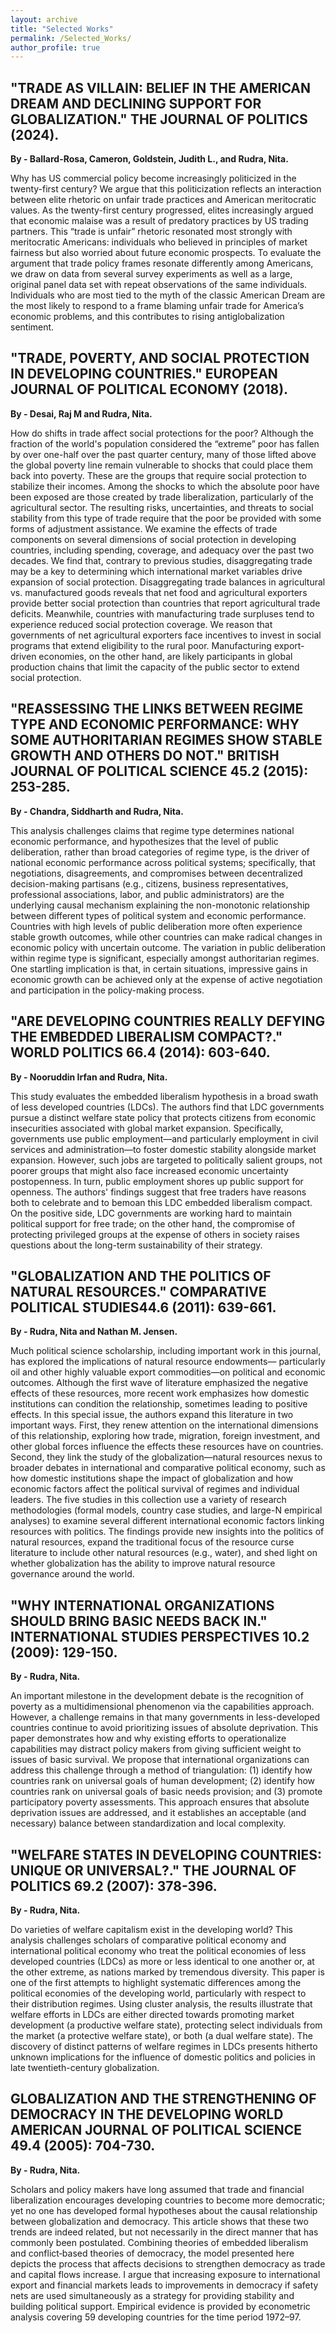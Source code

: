 ```yaml
---
layout: archive
title: "Selected Works"
permalink: /Selected_Works/
author_profile: true
---
```


<!-- {% if site.author.googlescholar %}
  <div class="wordwrap">You can also find my articles on <a href="{{site.author.googlescholar}}">my Google Scholar profile</a>.</div>
{% endif %} -->

"TRADE AS VILLAIN: BELIEF IN THE AMERICAN DREAM AND DECLINING SUPPORT FOR GLOBALIZATION." THE JOURNAL OF POLITICS (2024).
------

**By - Ballard-Rosa, Cameron, Goldstein, Judith L., and Rudra, Nita.** 

Why has US commercial policy become increasingly politicized in the twenty-first century? We argue that this politicization reflects an interaction between elite rhetoric on unfair trade practices and American meritocratic values. As the twenty-first century progressed, elites increasingly argued that economic malaise was a result of predatory practices by US trading partners. This “trade is unfair” rhetoric resonated most strongly with meritocratic Americans: individuals who believed in principles of market fairness but also worried about future economic prospects. To evaluate the argument that trade policy frames resonate differently among Americans, we draw on data from several survey experiments as well as a large, original panel data set with repeat observations of the same individuals. Individuals who are most tied to the myth of the classic American Dream are the most likely to respond to a frame blaming unfair trade for America’s economic problems, and this contributes to rising antiglobalization sentiment.


"TRADE, POVERTY, AND SOCIAL PROTECTION IN DEVELOPING COUNTRIES." EUROPEAN JOURNAL OF POLITICAL ECONOMY (2018).
------

**By - Desai, Raj M and Rudra, Nita.**

How do shifts in trade affect social protections for the poor? Although the fraction of the world's population considered the “extreme” poor has fallen by over one-half over the past quarter century, many of those lifted above the global poverty line remain vulnerable to shocks that could place them back into poverty. These are the groups that require social protection to stabilize their incomes. Among the shocks to which the absolute poor have been exposed are those created by trade liberalization, particularly of the agricultural sector. The resulting risks, uncertainties, and threats to social stability from this type of trade require that the poor be provided with some forms of adjustment assistance. We examine the effects of trade components on several dimensions of social protection in developing countries, including spending, coverage, and adequacy over the past two decades. We find that, contrary to previous studies, disaggregating trade may be a key to determining which international market variables drive expansion of social protection. Disaggregating trade balances in agricultural vs. manufactured goods reveals that net food and agricultural exporters provide better social protection than countries that report agricultural trade deficits. Meanwhile, countries with manufacturing trade surpluses tend to experience reduced social protection coverage. We reason that governments of net agricultural exporters face incentives to invest in social programs that extend eligibility to the rural poor. Manufacturing export-driven economies, on the other hand, are likely participants in global production chains that limit the capacity of the public sector to extend social protection.


"REASSESSING THE LINKS BETWEEN REGIME TYPE AND ECONOMIC PERFORMANCE: WHY SOME AUTHORITARIAN REGIMES SHOW STABLE GROWTH AND OTHERS DO NOT." BRITISH JOURNAL OF POLITICAL SCIENCE 45.2 (2015): 253-285.
------

**By - Chandra, Siddharth and Rudra, Nita.**

This analysis challenges claims that regime type determines national economic performance, and hypothesizes that the level of public deliberation, rather than broad categories of regime type, is the driver of national economic performance across political systems; specifically, that negotiations, disagreements, and compromises between decentralized decision-making partisans (e.g., citizens, business representatives, professional associations, labor, and public administrators) are the underlying causal mechanism explaining the non-monotonic relationship between different types of political system and economic performance. Countries with high levels of public deliberation more often experience stable growth outcomes, while other countries can make radical changes in economic policy with uncertain outcome. The variation in public deliberation within regime type is significant, especially amongst authoritarian regimes. One startling implication is that, in certain situations, impressive gains in economic growth can be achieved only at the expense of active negotiation and participation in the policy-making process.


"ARE DEVELOPING COUNTRIES REALLY DEFYING THE EMBEDDED LIBERALISM COMPACT?." WORLD POLITICS 66.4 (2014): 603-640.
------

**By - Nooruddin Irfan and Rudra, Nita.**

This study evaluates the embedded liberalism hypothesis in a broad swath of less developed countries (LDCs). The authors find that LDC governments pursue a distinct welfare state policy that protects citizens from economic insecurities associated with global market expansion. Specifically, governments use public employment—and particularly employment in civil services and administration—to foster domestic stability alongside market expansion. However, such jobs are targeted to politically salient groups, not poorer groups that might also face increased economic uncertainty postopenness. In turn, public employment shores up public support for openness. The authors' findings suggest that free traders have reasons both to celebrate and to bemoan this LDC embedded liberalism compact. On the positive side, LDC governments are working hard to maintain political support for free trade; on the other hand, the compromise of protecting privileged groups at the expense of others in society raises questions about the long-term sustainability of their strategy.


"GLOBALIZATION AND THE POLITICS OF NATURAL RESOURCES." COMPARATIVE POLITICAL STUDIES44.6 (2011): 639-661.
------

**By - Rudra, Nita and Nathan M. Jensen.**

Much political science scholarship, including important work in this journal, has explored the implications of natural resource endowments— particularly oil and other highly valuable export commodities—on political and economic outcomes. Although the first wave of literature emphasized the negative effects of these resources, more recent work emphasizes how domestic institutions can condition the relationship, sometimes leading to positive effects. In this special issue, the authors expand this literature in two important ways. First, they renew attention on the international dimensions of this relationship, exploring how trade, migration, foreign investment, and other global forces influence the effects these resources have on countries. Second, they link the study of the globalization—natural resources nexus to broader debates in international and comparative political economy, such as how domestic institutions shape the impact of globalization and how economic factors affect the political survival of regimes and individual leaders. The five studies in this collection use a variety of research methodologies (formal models, country case studies, and large-N empirical analyses) to examine several different international economic factors linking resources with politics. The findings provide new insights into the politics of natural resources, expand the traditional focus of the resource curse literature to include other natural resources (e.g., water), and shed light on whether globalization has the ability to improve natural resource governance around the world.


"WHY INTERNATIONAL ORGANIZATIONS SHOULD BRING BASIC NEEDS BACK IN." INTERNATIONAL STUDIES PERSPECTIVES 10.2 (2009): 129-150.
------

**By - Rudra, Nita.**

An important milestone in the development debate is the recognition of poverty as a multidimensional phenomenon via the capabilities approach. However, a challenge remains in that many governments in less-developed countries continue to avoid prioritizing issues of absolute deprivation. This paper demonstrates how and why existing efforts to operationalize capabilities may distract policy makers from giving sufficient weight to issues of basic survival. We propose that international organizations can address this challenge through a method of triangulation: (1) identify how countries rank on universal goals of human development; (2) identify how countries rank on universal goals of basic needs provision; and (3) promote participatory poverty assessments. This approach ensures that absolute deprivation issues are addressed, and it establishes an acceptable (and necessary) balance between standardization and local complexity.


"WELFARE STATES IN DEVELOPING COUNTRIES: UNIQUE OR UNIVERSAL?." THE JOURNAL OF POLITICS 69.2 (2007): 378-396.
------


**By - Rudra, Nita.**

Do varieties of welfare capitalism exist in the developing world? This analysis challenges scholars of comparative political economy and international political economy who treat the political economies of less developed countries (LDCs) as more or less identical to one another or, at the other extreme, as nations marked by tremendous diversity. This paper is one of the first attempts to highlight systematic differences among the political economies of the developing world, particularly with respect to their distribution regimes. Using cluster analysis, the results illustrate that welfare efforts in LDCs are either directed towards promoting market development (a productive welfare state), protecting select individuals from the market (a protective welfare state), or both (a dual welfare state). The discovery of distinct patterns of welfare regimes in LDCs presents hitherto unknown implications for the influence of domestic politics and policies in late twentieth-century globalization.


GLOBALIZATION AND THE STRENGTHENING OF DEMOCRACY IN THE DEVELOPING WORLD AMERICAN JOURNAL OF POLITICAL SCIENCE 49.4 (2005): 704-730.
------

**By - Rudra, Nita.**

Scholars and policy makers have long assumed that trade and financial liberalization encourages developing countries to become more democratic; yet no one has developed formal hypotheses about the causal relationship between globalization and democracy. This article shows that these two trends are indeed related, but not necessarily in the direct manner that has commonly been postulated. Combining theories of embedded liberalism and conflict‐based theories of democracy, the model presented here depicts the process that affects decisions to strengthen democracy as trade and capital flows increase. I argue that increasing exposure to international export and financial markets leads to improvements in democracy if safety nets are used simultaneously as a strategy for providing stability and building political support. Empirical evidence is provided by econometric analysis covering 59 developing countries for the time period 1972–97.



